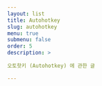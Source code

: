 ```yaml
---
layout: list
title: Autohotkey
slug: autohotkey
menu: true
submenu: false
order: 5
description: >
  
오토핫키 (Autohotkey) 에 관한 글

---
```

